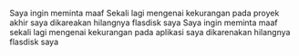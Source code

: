 Saya ingin meminta maaf Sekali lagi mengenai kekurangan pada proyek akhir saya dikareakan hilangnya flasdisk saya
Saya ingin meminta maaf sekali lagi mengenai kekurangan pada aplikasi saya dikarenakan hilangnya flasdisk saya
